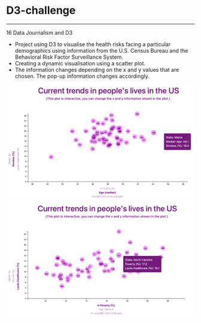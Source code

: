 # D3-challenge
---
16 Data Journalism and D3

* Project using D3 to visualise the health risks facing a particular demographics using information from the U.S. Census Bureau and the Behavioral Risk Factor Surveillance System.
* Creating a dynamic visualisation using a scatter plot. 
* The information changes depending on the x and y values that are chosen. The pop-up information changes accordingly.

![image1](images/medianAge_Smokes.png)
![image2](images/poverty_lacksHealthcare.png)
